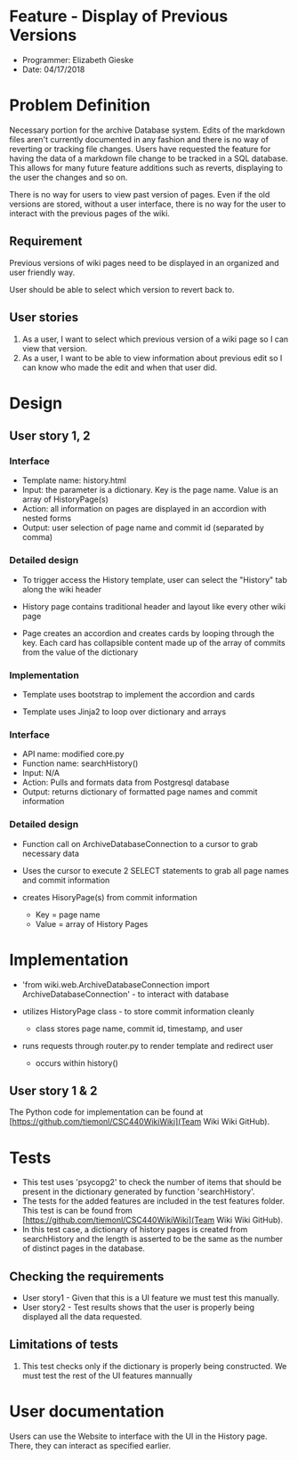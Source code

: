 # Feature - Display of Previous Versions

* Programmer: Elizabeth Gieske
* Date: 04/17/2018

# Problem Definition

Necessary portion for the archive Database system. Edits of the markdown files aren't currently documented in any fashion and there is no way of reverting or tracking file changes. Users have requested the feature for having the data of a markdown file change to be tracked in a SQL database. This allows for many future feature additions such as reverts, displaying to the user the changes and so on.

There is no way for users to view past version of pages. Even if the old versions are stored, without a user interface, there is no way for the user to interact with the previous pages of the wiki.

## Requirement 

Previous versions of wiki pages need to be displayed in an organized and user friendly way.

User should be able to select which version to revert back to.


## User stories

1. As a user, I want to select which previous version of a wiki page so I can view that version.
2. As a user, I want to be able to view information about previous edit so I can know who made the edit and when that user did.

# Design

## User story 1, 2

### Interface

* Template name: history.html 
* Input: the parameter is a dictionary. Key is the page name. Value is an array of HistoryPage(s) 
* Action: all information on pages are displayed in an accordion with nested forms 
* Output: user selection of page name and commit id (separated by comma)

### Detailed design

* To trigger access the History template, user can select the "History" tab along the wiki header

* History page contains traditional header and layout like every other wiki page

* Page creates an accordion and creates cards by looping through the key. Each card has collapsible content
made up of the array of commits from the value of the dictionary

### Implementation

* Template uses bootstrap to implement the accordion and cards

* Template uses Jinja2 to loop over dictionary and arrays

### Interface

* API name: modified core.py
* Function name: searchHistory()
* Input: N/A
* Action: Pulls and formats data from Postgresql database
* Output: returns dictionary of formatted page names and commit information

### Detailed design

* Function call on ArchiveDatabaseConnection to a cursor to grab necessary data

* Uses the cursor to execute 2 SELECT statements to grab all page names and commit information

* creates HisoryPage(s) from commit information
    * Key = page name
    * Value = array of History Pages

# Implementation

* 'from wiki.web.ArchiveDatabaseConnection import ArchiveDatabaseConnection' - to interact with database

* utilizes HistoryPage class - to store commit information cleanly
    * class stores page name, commit id, timestamp, and user
    
* runs requests through router.py to render template and redirect user
    * occurs within history()


## User story 1 & 2

The Python code for implementation can be found at [https://github.com/tiemonl/CSC440WikiWiki](Team Wiki Wiki GitHub).

# Tests

* This test uses 'psycopg2' to check the number of items that should be present in the dictionary generated by function 'searchHistory'. 
* The tests for the added features are included in the test features folder. This test is can be found from [https://github.com/tiemonl/CSC440WikiWiki](Team Wiki Wiki GitHub).
* In this test case, a dictionary of history pages is created from searchHistory and the length is asserted to be the same as the number of distinct pages in the database.

## Checking the requirements

* User story1 - Given that this is a UI feature we must test this manually. 
* User story2 - Test results shows that the user is properly being displayed all the data requested. 

## Limitations of tests

1. This test checks only if the dictionary is properly being constructed. We must test the rest of the UI features mannually

# User documentation

Users can use the Website to interface with the UI in the History page. There, they can interact as specified earlier.
